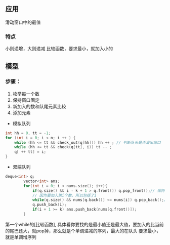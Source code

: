 ## 应用
滑动窗口中的最值
### 特点
小则递增，大则递减
比较函数，要求最小，就加入小的

## 模型
### 步骤：
1. 枚举每一个数
2. 保持窗口固定
3. 新加入的数和队尾元素比较
4. 添加元素

- 模拟队列
```c++
int hh = 0, tt = -1; 
for (int i = 0; i < n; i ++ ) { 
	while (hh <= tt && check_out(q[hh])) hh ++ ; // 判断队头是否滑出窗口 
	while (hh <= tt && check(q[tt], i)) tt -- ; 
	q[ ++ tt] = i; 
}
```
- 双端队列
```c++
deque<int> q;
        vector<int> ans;
        for(int i = 0; i < nums.size(); i++){
            if(q.size() && i - k + 1 > q.front()) q.pop_front();// 保持窗口是固定的
            // 因为要加入第i个数，所以包括了i
            while(q.size() && nums[q.back()] <= nums[i]) q.pop_back();// 
            q.push_back(i);
            if(i + 1 >= k) ans.push_back(nums[q.front()]);
        }
```
第一个while的[比较函数], 具体看你要找的是最小值还是最大值，要加入的比当前的尾巴还大，就pop掉，那么就是个单调递减的序列，最大的在队头
要求最小，就是单调增序列